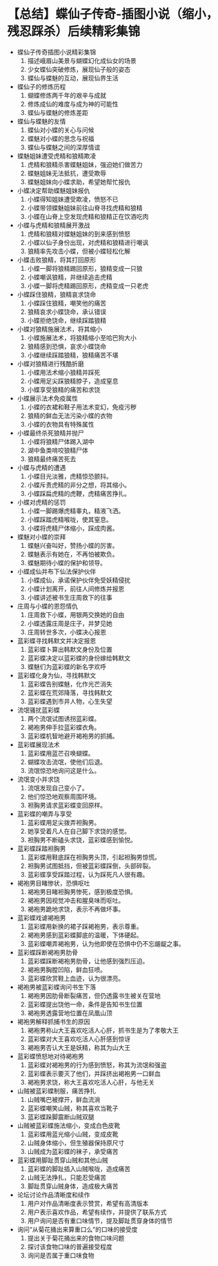 # 【总结】蝶仙子传奇-插图小说（缩小，残忍踩杀）后续精彩集锦

-   蝶仙子传奇插图小说精彩集锦
    1.  描述峨眉山美景与蝴蝶幻化成仙女的场景
    2.  少女蝶仙突破修炼，展现仙子般的姿态
    3.  蝶仙与蝶魅的互动，展现仙界生活
-   蝶仙子的修炼历程
    1.  蝴蝶修炼两千年的艰辛与成就
    2.  修炼成仙的难度与成为神的可能性
    3.  蝶仙与蝶魅的修炼差距
-   蝶仙与蝶魅的友情
    1.  蝶仙对小蝶的关心与问候
    2.  蝶魅对小蝶的思念与祝福
    3.  蝶仙与蝶魅之间的深厚情谊
-   蝶魅姐妹遭受虎精和狼精欺凌
    1.  虎精和狼精杀害蝶魅姐妹，强迫她们做苦力
    2.  蝶魅姐妹无法抵抗，遭受欺辱
    3.  蝶魅姐妹向小蝶求助，希望她帮忙报仇
-   小蝶决定帮助蝶魅姐妹报仇
    1.  小蝶得知姐妹遭受欺凌，愤怒不已
    2.  小蝶带领蝶魅姐妹前往山脊寻找虎精和狼精
    3.  小蝶在山脊上空发现虎精和狼精正在饮酒吃肉
-   小蝶与虎精和狼精展开激战
    1.  虎精和狼精对蝶魅姐妹的到来感到愤怒
    2.  小蝶以仙子身份出现，对虎精和狼精进行嘲讽
    3.  狼精率先攻击小蝶，但被小蝶轻松化解
-   小蝶击败狼精，将其打回原形
    1.  小蝶一脚将狼精踢回原形，狼精变成一只狼
    2.  小蝶嘲讽狼精，并继续追击虎精
    3.  小蝶一脚将虎精踢回原形，虎精变成一只老虎
-   小蝶踩住狼精，狼精哀求饶命
    1.  小蝶踩住狼精，嘲笑他的痛苦
    2.  狼精哀求小蝶饶命，承认错误
    3.  小蝶拒绝饶命，继续踩踏狼精
-   小蝶对狼精施展法术，将其缩小
    1.  小蝶施展法术，将狼精缩小至哈巴狗大小
    2.  狼精感到恐惧，哀求小蝶饶命
    3.  小蝶继续踩踏狼精，狼精痛苦不堪
-   小蝶对狼精进行残酷折磨
    1.  小蝶用法术缩小狼精并踩死
    2.  小蝶用足尖踩狼精脖子，造成窒息
    3.  小蝶享受狼精的痛苦和求饶
-   小蝶展示法术免疫属性
    1.  小蝶的衣裙和鞋子用法术变幻，免疫污秽
    2.  狼精的鲜血无法污染小蝶的衣物
    3.  小蝶的衣物具有特殊属性
-   小蝶最终杀死狼精并抛尸
    1.  小蝶将狼精尸体踢入湖中
    2.  湖中鱼类啃咬狼精尸体
    3.  狼精最终痛苦死去
-   小蝶与虎精的遭遇
    1.  小蝶目光淡雅，虎精惊恐颤抖。
    2.  小蝶斥责虎精的非分之想，将其缩小。
    3.  小蝶踩扁虎精的虎鞭，虎精痛苦挣扎。
-   小蝶对虎精的惩罚
    1.  小蝶一脚踢爆虎精睾丸，精液飞洒。
    2.  小蝶踩踏虎精喉咙，使其窒息。
    3.  小蝶将虎精尸体缩小，踩成肉酱。
-   蝶魅对小蝶的崇拜
    1.  蝶魅兴奋叫好，赞扬小蝶的厉害。
    2.  蝶魅表示有她在，不再怕被欺负。
    3.  蝶魅期待小蝶的保护和领导。
-   小蝶成仙并布下仙法保护伙伴
    1.  小蝶成仙，承诺保护伙伴免受妖精侵扰
    2.  小蝶计划离开，前往人间修炼并报恩
    3.  小蝶讲述被书生庄周救下的往事
-   庄周与小蝶的恩怨情仇
    1.  庄周救下小蝶，用银两交换她的自由
    2.  小蝶透露庄周是庄子，并梦见她
    3.  庄周转世多次，小蝶决心报恩
-   蓝彩蝶寻找韩默文并决定报恩
    1.  蓝彩蝶卜算出韩默文身份及位置
    2.  蓝彩蝶决定以蓝彩蝶的身份嫁给韩默文
    3.  蝶魅们为蓝彩蝶的新名字欢呼
-   蓝彩蝶化身为仙，寻找韩默文
    1.  蓝彩蝶告别蝶魅，化作光芒消失
    2.  蓝彩蝶在荒郊降落，寻找韩默文
    3.  蓝彩蝶遇到市井人物，心生失望
-   流氓骚扰蓝彩蝶
    1.  两个流氓试图诱拐蓝彩蝶。
    2.  褐袍男伸手拉蓝彩蝶衣角。
    3.  蓝彩蝶机智地避开褐袍男的抓捕。
-   蓝彩蝶展现法术
    1.  蓝彩蝶用蓝芒召唤蝴蝶。
    2.  蝴蝶攻击流氓，使他们后退。
    3.  流氓惊恐地询问这是什么。
-   流氓变小并求饶
    1.  流氓发现自己变小了。
    2.  他们惊恐地观察周围环境。
    3.  袒胸男请求蓝彩蝶变回原样。
-   蓝彩蝶的嘲弄与享受
    1.  蓝彩蝶用足尖拨弄袒胸男。
    2.  她享受着凡人在自己脚下求饶的感觉。
    3.  袒胸男不断磕头求饶，蓝彩蝶感到愉悦。
-   蓝彩蝶踩踏袒胸男
    1.  蓝彩蝶用鞋底踩在袒胸男头顶，引起袒胸男惊慌。
    2.  袒胸男试图抵挡，但被蓝彩蝶踩倒，头部碎裂。
    3.  蓝彩蝶享受踩踏过程，认为踩死凡人很有趣。
-   褐袍男目睹惨状，恐惧呕吐
    1.  褐袍男目睹袒胸男惨死，感到极度恐惧。
    2.  褐袍男因视觉冲击和腥臭味而呕吐。
    3.  褐袍男跪地求饶，表示不再做坏事。
-   蓝彩蝶戏谑褐袍男
    1.  蓝彩蝶用新换的裙子踩褐袍男，表示尊重。
    2.  褐袍男感到蓝彩蝶脚底的温暖，下体硬起。
    3.  蓝彩蝶嘲弄褐袍男，认为他即使在恐惧中仍不忘龌龊之事。
-   蓝彩蝶踩断褐袍男肋骨
    1.  蓝彩蝶踩断褐袍男肋骨，让他感到强烈压迫。
    2.  褐袍男胸膛凹陷，鲜血狂喷。
    3.  蓝彩蝶欣赏鞋上血迹，认为很漂亮。
-   褐袍男被蓝彩蝶询问书生下落
    1.  褐袍男因肋骨断裂痛苦，但仍透露书生被关在营地
    2.  蓝彩蝶提出饶他一命，条件是告知书生位置
    3.  褐袍男透露营地位置在凤凰山顶
-   褐袍男解释抓捕书生的原因
    1.  褐袍男称山大王喜欢吃活人心肝，抓书生是为了孝敬大王
    2.  蓝彩蝶对大王喜欢吃活人心肝感到惊讶
    3.  褐袍男否认大王是妖精，称其为山大王
-   蓝彩蝶愤怒地对待褐袍男
    1.  蓝彩蝶对褐袍男的行为感到愤怒，称其为流氓和强盗
    2.  蓝彩蝶表示要灭了他们，并踩挤出褐袍男一口鲜血
    3.  褐袍男求饶，称大王喜欢吃活人心肝，与他无关
-   山贼被蓝彩蝶制服，痛苦挣扎
    1.  山贼嘴巴被撑开，鲜血流淌
    2.  蓝彩蝶嘲笑山贼，称其喜欢当靴子
    3.  蓝彩蝶跺脚震断山贼双腿
-   山贼被蓝彩蝶施法缩小，变成白色皮靴
    1.  蓝彩蝶用蓝光缩小山贼，变成皮靴
    2.  山贼身体缩小，但生殖器保持原尺寸
    3.  山贼成为蓝彩蝶的袜子，承受痛苦
-   蓝彩蝶用脚趾贯穿山贼和其他山贼
    1.  蓝彩蝶的脚趾插入山贼喉咙，造成痛苦
    2.  山贼无法挣扎，只能忍受痛苦
    3.  脚趾贯穿山贼身体，造成极大痛苦
-   论坛讨论作品清晰度和续作
    1.  用户对作品清晰度表示赞赏，希望有高清版本
    2.  用户表示喜欢作品，希望有续作，并提供了联系方式
    3.  用户询问是否有重口味情节，提及脚趾贯穿身体的情节
-   询问“从菊花捅出来算重口么”的口味的接受度
    1.  提出关于菊花捅出来的食物口味问题
    2.  探讨该食物口味的普遍接受程度
    3.  询问是否属于重口味食物